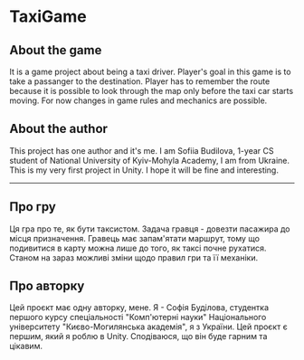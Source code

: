 # TaxiGame

## About the game
It is a game project about being a taxi driver.
Player's goal in this game is to take a passanger to the destination. Player has to remember the route because it is possible to look through the map only before the taxi car starts moving.
For now changes in game rules and mechanics are possible.

## About the author
This project has one author and it's me.
I am Sofiia Budilova, 1-year  CS student of National University of Kyiv-Mohyla Academy, I am from Ukraine. This is my very first project in Unity. I hope it will be fine and interesting.

---

## Про гру
Ця гра про те, як бути таксистом.
Задача гравця - довезти пасажира до місця призначення. Гравець має запам'ятати маршрут, тому що подивитися в карту можна лише до того, як таксі почне рухатися.
Станом на зараз можливі зміни щодо правил гри та її механіки.

## Про авторку
Цей проєкт має одну авторку, мене.
Я - Софія Буділова, студентка першого курсу спеціальності "Комп'ютерні науки" Національного університету "Києво-Могилянська академія", я з України. Цей проєкт є першим, який я роблю в Unity. Сподіваюся, що він буде гарним та цікавим.
